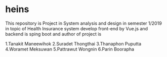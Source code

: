 # heins
This repository is Project in System analysis and design in semester 1/2019\
in topic of Health Insurance system
develop front-end by Vue.js and  backend is sping boot
and author of project is

1.Tanakit Maneewihok
2.Suradet Thongthai
3.Thanaphon Puputta
4.Woramet Meksuwan
5.Pattrawut Wongnin
6.Parin Boorapha
